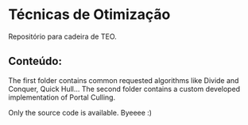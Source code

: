 # Técnicas de Otimização
Repositório para cadeira de TEO.

## Conteúdo:

The first folder contains common requested algorithms like Divide and Conquer, Quick Hull... 
The second folder contains a custom developed implementation of Portal Culling.

Only the source code is available.
Byeeee :)

